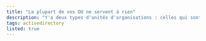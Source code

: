 ```yaml
---
title: "La plupart de vos OU ne servent à rien"
description: "Y'a deux types d'unités d'organisations : celles qui sont utiles et les autres"
tags: activedirectory
listed: true
---
```


